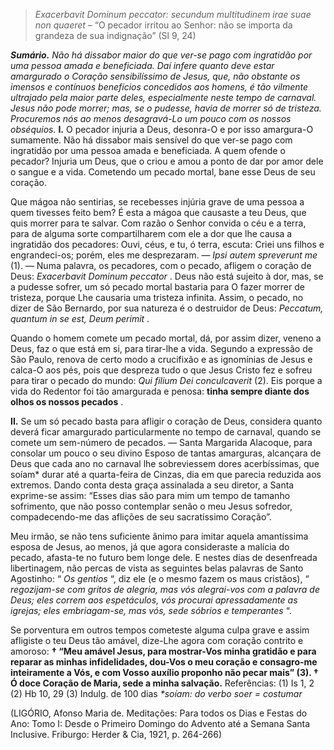 > *Exacerbavit Dominum peccator: secundum multitudinem irae suae non quaeret* – “O pecador irritou ao Senhor: não se importa da grandeza de sua indignação” (Sl 9, 24)

***Sumário.** Não há dissabor maior do que ver-se pago com ingratidão por uma pessoa amada e beneficiada. Daí infere quanto deve estar amargurado o Coração sensibilíssimo de Jesus, que, não obstante os imensos e contínuos benefícios concedidos aos homens, é tão vilmente ultrajado pela maior parte deles, especialmente neste tempo de carnaval. Jesus não pode morrer; mas, se o pudesse, havia de morrer só de tristeza. Procuremos nós ao menos desagravá-Lo um pouco com os nossos obséquios.* **I.** O pecador injuria a Deus, desonra-O e por isso amargura-O sumamente. Não há dissabor mais sensível do que ver-se pago com ingratidão por uma pessoa amada e beneficiada. A quem ofende o pecador? Injuria um Deus, que o criou e amou a ponto de dar por amor dele o sangue e a vida. Cometendo um pecado mortal, bane esse Deus de seu coração.

Que mágoa não sentirias, se recebesses injúria grave de uma pessoa a quem tivesses feito bem? É esta a mágoa que causaste a teu Deus, que quis morrer para te salvar. Com razão o Senhor convida o céu e a terra, para de alguma sorte compartilharem com ele a dor que lhe causa a ingratidão dos pecadores: Ouvi, céus, e tu, ó terra, escuta: Criei uns filhos e engrandeci-os; porém, eles me desprezaram. ― *Ipsi autem spreverunt me* (1). ― Numa palavra, os pecadores, com o pecado, afligem o coração de Deus: *Exacerbavit Dominum peccator* . Deus não está sujeito à dor, mas, se a pudesse sofrer, um só pecado mortal bastaria para O fazer morrer de tristeza, porque Lhe causaria uma tristeza infinita. Assim, o pecado, no dizer de São Bernardo, por sua natureza é o destruidor de Deus: *Peccatum, quantum in se est, Deum perimit* .

Quando o homem comete um pecado mortal, dá, por assim dizer, veneno a Deus, faz o que está em si, para tirar-lhe a vida. Segundo a expressão de São Paulo, renova de certo modo a crucifixão e as ignomínias de Jesus e calca-O aos pés, pois que despreza tudo o que Jesus Cristo fez e sofreu para tirar o pecado do mundo: *Qui filium Dei conculcaverit* (2). Eis porque a vida do Redentor foi tão amargurada e penosa: **tinha sempre diante dos olhos os nossos pecados** .

**II.** Se um só pecado basta para afligir o coração de Deus, considera quanto deverá ficar amargurado particularmente no tempo de carnaval, quando se comete um sem-número de pecados. ― Santa Margarida Alacoque, para consolar um pouco o seu divino Esposo de tantas amarguras, alcançara de Deus que cada ano no carnaval lhe sobreviessem dores acerbíssimas, que soíam\* durar até a quarta-feira de Cinzas, dia em que parecia reduzida aos extremos. Dando conta desta graça assinalada a seu diretor, a Santa exprime-se assim: “Esses dias são para mim um tempo de tamanho sofrimento, que não posso contemplar senão o meu Jesus sofredor, compadecendo-me das aflições de seu sacratíssimo Coração”.

Meu irmão, se não tens suficiente ânimo para imitar aquela amantíssima esposa de Jesus, ao menos, já que agora consideraste a malícia do pecado, afasta-te no futuro bem longe dele. E nestes dias de desenfreada libertinagem, não percas de vista as seguintes belas palavras de Santo Agostinho: “ *Os gentios* “, diz ele (e o mesmo fazem os maus cristãos), “ *regozijam-se com gritos de alegria, mas vós alegrai-vos com a palavra de Deus; eles correm aos espetáculos, vós procurai apressadamente as igrejas; eles embriagam-se, mas vós, sede sóbrios e temperantes* “.

Se porventura em outros tempos cometeste alguma culpa grave e assim afligiste o teu Deus tão amável, dize-Lhe agora com coração contrito e amoroso: **† “Meu amável Jesus, para mostrar-Vos minha gratidão e para reparar as minhas infidelidades, dou-Vos o meu coração e consagro-me inteiramente a Vós, e com Vosso auxílio proponho não pecar mais” (3). † Ó doce Coração de Maria, sede a minha salvação.** Referências: (1) Is 1, 2 (2) Hb 10, 29 (3) Indulg. de 100 dias *\*soíam: do verbo soer = costumar*

(LIGÓRIO, Afonso Maria de. Meditações: Para todos os Dias e Festas do Ano: Tomo I: Desde o Primeiro Domingo do Advento até a Semana Santa Inclusive. Friburgo: Herder & Cia, 1921, p. 264-266)
